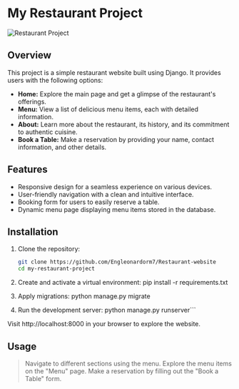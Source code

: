 # My Restaurant Project

![Restaurant Project](pictures/restaurant_project.png)

## Overview

This project is a simple restaurant website built using Django. It provides users with the following options:

- **Home:** Explore the main page and get a glimpse of the restaurant's offerings.
- **Menu:** View a list of delicious menu items, each with detailed information.
- **About:** Learn more about the restaurant, its history, and its commitment to authentic cuisine.
- **Book a Table:** Make a reservation by providing your name, contact information, and other details.

## Features

- Responsive design for a seamless experience on various devices.
- User-friendly navigation with a clean and intuitive interface.
- Booking form for users to easily reserve a table.
- Dynamic menu page displaying menu items stored in the database.

## Installation

1. Clone the repository:

   ```bash
   git clone https://github.com/Engleonardorm7/Restaurant-website
   cd my-restaurant-project


2. Create and activate a virtual environment:
    pip install -r requirements.txt

3. Apply migrations:
    python manage.py migrate

4. Run the development server:
    python manage.py runserver```

Visit http://localhost:8000 in your browser to explore the website.


## Usage
> Navigate to different sections using the menu.
> Explore the menu items on the "Menu" page.
> Make a reservation by filling out the "Book a Table" form.




